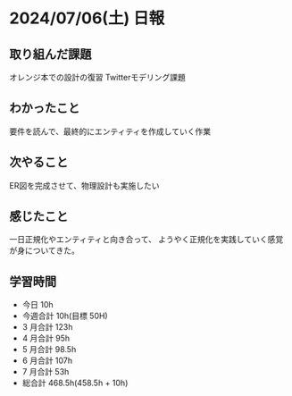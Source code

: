 # 2024/07/06(土) 日報

## 取り組んだ課題
オレンジ本での設計の復習
Twitterモデリング課題

## わかったこと
要件を読んで、最終的にエンティティを作成していく作業

## 次やること
ER図を完成させて、物理設計も実施したい

## 感じたこと
一日正規化やエンティティと向き合って、
ようやく正規化を実践していく感覚が身についてきた。

## 学習時間

- 今日 10h
- 今週合計 10h(目標 50H)
- 3 月合計 123h
- 4 月合計 95h
- 5 月合計 98.5h
- 6 月合計 107h
- 7 月合計 53h
- 総合計 468.5h(458.5h + 10h)
